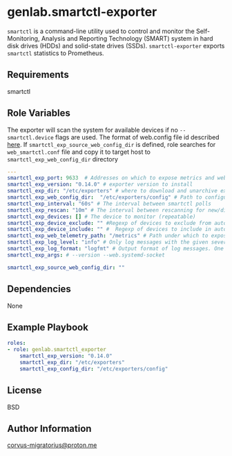 genlab.smartctl-exporter
=========

```smartctl``` is a command-line utility used to control and monitor the Self-Monitoring, Analysis and Reporting Technology (SMART) system in hard disk drives (HDDs) and solid-state drives (SSDs). ```smartctl-exporter``` exports ```smartctl``` statistics to Prometheus.

Requirements
------------

smartctl 

Role Variables
--------------
The exporter will scan the system for available devices if no ```--smartctl.device``` flags are used. The format of web.config file id described [here](https://github.com/prometheus/exporter-toolkit/blob/master/docs/web-configuration.md). If ```smartctl_exp_source_web_config_dir``` is defined, role searches for ```web_smartctl.conf``` file and copy it to target host to ```smartctl_exp_web_config_dir``` directory
```yaml
---
smartctl_exp_port: 9633  # Addresses on which to expose metrics and web interface. Repeatable for multiple addresses.
smartctl_exp_version: "0.14.0" # exporter version to install
smartctl_exp_dir: "/etc/exporters" # where to download and unarchive expoter 
smartctl_exp_web_config_dir:  "/etc/exporters/config" # Path to configuration file that can enable TLS or authentication
smartctl_exp_interval: "60s" # The interval between smartctl polls
smartctl_exp_rescan: "10m" # The interval between rescanning for new/disappeared devices. If the interval is smaller than 1s no rescanning takes place. If any devices are configured with smartctl.device also no rescanning takes place.
smartctl_exp_devices: [] # The device to monitor (repeatable)
smartctl_exp_device_exclude: "" #Regexp of devices to exclude from automatic scanning. (mutually exclusive to device-include)
smartctl_exp_device_include: "" #  Regexp of devices to include in automatic scanning. (mutually exclusive to device-exclude)
smartctl_exp_web_telemetry_path: "/metrics" # Path under which to expose metrics
smartctl_exp_log_level: "info" # Only log messages with the given severity or above. One of: [debug, info, warn, error]
smartctl_exp_log_format: "logfmt" # Output format of log messages. One of: [logfmt, json]
smartctl_exp_args: # --version --web.systemd-socket 

smartctl_exp_source_web_config_dir: ""
```
Dependencies
------------

None

Example Playbook
----------------

```yaml
roles:
- role: genlab.smartctl_exporter
    smartctl_exp_version: "0.14.0"
    smartctl_exp_dir: "/etc/exporters"
    smartctl_exp_config_dir: "/etc/exporters/config"
```

License
-------

BSD

Author Information
------------------

corvus-migratorius@proton.me
